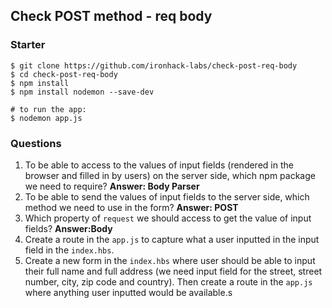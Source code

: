 ## Check POST method - req body

### Starter

```shell
$ git clone https://github.com/ironhack-labs/check-post-req-body
$ cd check-post-req-body
$ npm install
$ npm install nodemon --save-dev

# to run the app:
$ nodemon app.js
```

### Questions

1. To be able to access to the values of input fields (rendered in the browser and filled in by users) on the server side, which npm package we need to require? **Answer: Body Parser**
2. To be able to send the values of input fields to the server side, which method we need to use in the form? **Answer: POST**
3. Which property of `request` we should access to get the value of input fields? **Answer:Body**
4. Create a route in the `app.js` to capture what a user inputted in the input field in the `index.hbs`.
5. Create a new form in the `index.hbs` where user should be able to input their full name and full address (we need input field for the street, street number, city, zip code and country). Then create a route in the `app.js` where anything user inputted would be available.s
